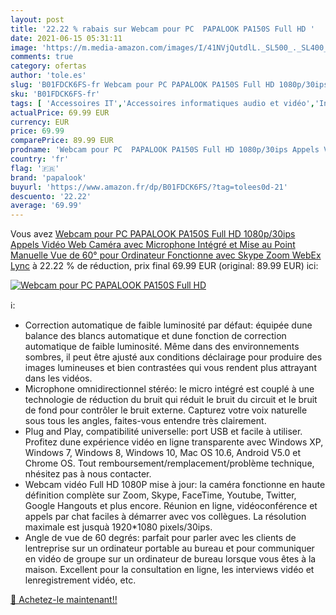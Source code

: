 ```yaml
---
layout: post
title: '22.22 % rabais sur Webcam pour PC  PAPALOOK PA150S Full HD '
date: 2021-06-15 05:31:11
image: 'https://m.media-amazon.com/images/I/41NVjQutdlL._SL500_._SL400_.jpg'
comments: true
category: ofertas
author: 'tole.es'
slug: 'B01FDCK6FS-fr Webcam pour PC PAPALOOK PA150S Full HD 1080p/30ips Appels...'
sku: 'B01FDCK6FS-fr'
tags: [ 'Accessoires IT','Accessoires informatiques audio et vidéo','Informatique','Webcams et equipement VoIP','papalook', ]
actualPrice: 69.99 EUR
currency: EUR
price: 69.99
comparePrice: 89.99 EUR
prodname: 'Webcam pour PC  PAPALOOK PA150S Full HD 1080p/30ips Appels Vidéo  Web Caméra avec Microphone Intégré et Mise au Point Manuelle  Vue de 60° pour Ordinateur  Fonctionne avec Skype  Zoom  WebEx  Lync'
country: 'fr'
flag: '🇫🇷'
brand: 'papalook'
buyurl: 'https://www.amazon.fr/dp/B01FDCK6FS/?tag=tolees0d-21'
descuento: '22.22'
average: '69.99'
---
```


Vous avez [Webcam pour PC  PAPALOOK PA150S Full HD 1080p/30ips Appels Vidéo  Web Caméra avec Microphone Intégré et Mise au Point Manuelle  Vue de 60° pour Ordinateur  Fonctionne avec Skype  Zoom  WebEx  Lync](https://www.amazon.fr/dp/B01FDCK6FS/?tag=tolees0d-21)  à  22.22 % de réduction, prix final  69.99 EUR (original: 89.99 EUR) ici:

[![Webcam pour PC  PAPALOOK PA150S Full HD ](https://m.media-amazon.com/images/I/41NVjQutdlL._SL500_._SL400_.jpg)](https://www.amazon.fr/dp/B01FDCK6FS/?tag=tolees0d-21)

ℹ️:

- Correction automatique de faible luminosité par défaut: équipée dune balance des blancs automatique et dune fonction de correction automatique de faible luminosité. Même dans des environnements sombres, il peut être ajusté aux conditions déclairage pour produire des images lumineuses et bien contrastées qui vous rendent plus attrayant dans les vidéos.
- Microphone omnidirectionnel stéréo: le micro intégré est couplé à une technologie de réduction du bruit qui réduit le bruit du circuit et le bruit de fond pour contrôler le bruit externe. Capturez votre voix naturelle sous tous les angles, faites-vous entendre très clairement.
- Plug and Play, compatibilité universelle: port USB et facile à utiliser. Profitez dune expérience vidéo en ligne transparente avec Windows XP, Windows 7, Windows 8, Windows 10, Mac OS 10.6, Android V5.0 et Chrome OS. Tout remboursement/remplacement/problème technique, nhésitez pas à nous contacter.
- Webcam vidéo Full HD 1080P mise à jour: la caméra fonctionne en haute définition complète sur Zoom, Skype, FaceTime, Youtube, Twitter, Google Hangouts et plus encore. Réunion en ligne, vidéoconférence et appels par chat faciles à démarrer avec vos collègues. La résolution maximale est jusquà 1920*1080 pixels/30ips.
- Angle de vue de 60 degrés: parfait pour parler avec les clients de lentreprise sur un ordinateur portable au bureau et pour communiquer en vidéo de groupe sur un ordinateur de bureau lorsque vous êtes à la maison. Excellent pour la consultation en ligne, les interviews vidéo et lenregistrement vidéo, etc.

[🛒 Achetez-le maintenant!!](https://www.amazon.fr/dp/B01FDCK6FS/?tag=tolees0d-21)
